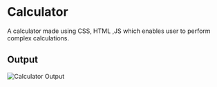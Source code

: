 # Calculator

A calculator made using CSS, HTML ,JS which enables user to perform complex calculations.

## Output
![Calculator Output](https://ibb.co/SrBV1Vz)
